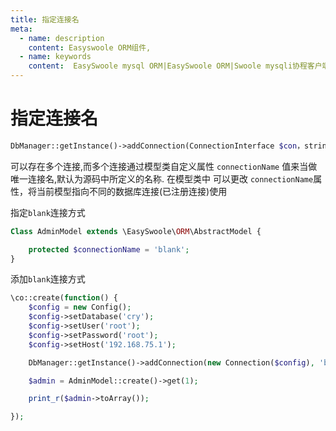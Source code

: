 ```yaml
---
title: 指定连接名
meta:
  - name: description
    content: Easyswoole ORM组件,
  - name: keywords
    content:  EasySwoole mysql ORM|EasySwoole ORM|Swoole mysqli协程客户端|swoole ORM|指定连接名
---
```



# 指定连接名

```php
DbManager::getInstance()->addConnection(ConnectionInterface $con，string $connectionName = 'default');
```
可以存在多个连接,而多个连接通过模型类自定义属性 `connectionName` 值来当做唯一连接名,默认为源码中所定义的名称. 
在模型类中 可以更改 `connectionName`属性，将当前模型指向不同的数据库连接(已注册连接)使用

指定``` blank ```连接方式

```php
Class AdminModel extends \EasySwoole\ORM\AbstractModel {

    protected $connectionName = 'blank';
}
```

添加``` blank ```连接方式

```php
\co::create(function() {
    $config = new Config();
    $config->setDatabase('cry');
    $config->setUser('root');
    $config->setPassword('root');
    $config->setHost('192.168.75.1');

    DbManager::getInstance()->addConnection(new Connection($config), 'blank');

    $admin = AdminModel::create()->get(1);

    print_r($admin->toArray());

});
```